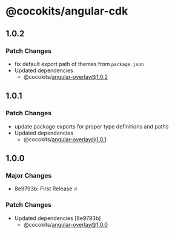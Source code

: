 # @cocokits/angular-cdk

## 1.0.2

### Patch Changes

- fix default export path of themes from `package.json`
- Updated dependencies
  - @cocokits/angular-overlay@1.0.2

## 1.0.1

### Patch Changes

- update package exports for proper type definitions and paths
- Updated dependencies
  - @cocokits/angular-overlay@1.0.1

## 1.0.0

### Major Changes

- 8e9793b: First Release 🔥

### Patch Changes

- Updated dependencies [8e9793b]
  - @cocokits/angular-overlay@1.0.0
